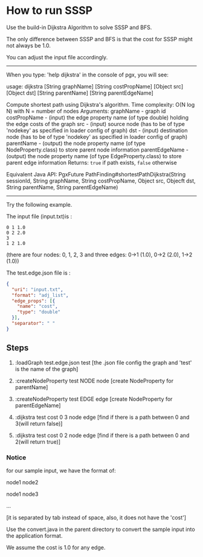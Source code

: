 # How to run SSSP

Use the build-in Dijkstra Algorithm to solve SSSP and BFS.

The only difference between SSSP and BFS is that the cost for SSSP might not always be 1.0.

You can adjust the input file accordingly.

--------------------------------------
When you type: 'help dijkstra' in the console of pgx, you will see:

usage: dijkstra [String graphName] [String costPropName] [Object src] [Object dst] [String parentName] [String parentEdgeName] 

Compute shortest path using Dijkstra's algorithm. Time complexity: O(N log N) with N = number of nodes
Arguments:
graphName - graph id
costPropName - (input) the edge property name (of type double) holding the edge costs of the graph
src - (input) source node (has to be of type 'nodekey' as specified in loader config of graph)
dst - (input) destination node (has to be of type 'nodekey' as specified in loader config of graph)
parentName - (output) the node property name (of type NodeProperty.class) to store parent node information
parentEdgeName - (output) the node property name (of type EdgeProperty.class) to store parent edge information
Returns: <code>true</code> if path exists, <code>false</code> otherwise

Equivalent Java API: PgxFuture<Boolean> PathFinding#shortestPathDijkstra(String sessionId, String graphName, String costPropName, Object src, Objecft dst, String parentName, String parentEdgeName)

---------------------------------------

Try the following example.

The input file (input.txt)is :

```
0 1 1.0
0 2 2.0
3
1 2 1.0
```

(there are four nodes: 0, 1, 2, 3 and three edges: 0->1 (1.0), 0->2 (2.0), 1->2 (1.0))

The test.edge.json file is :

```json
{
  "uri": "input.txt", 
  "format": "adj_list",
  "edge_props": [{ 
    "name": "cost", 
    "type": "double" 
  }],
  "separator": " "
}
```

## Steps

1. :loadGraph test.edge.json test
[the .json file config the graph and 'test' is the name of the graph]

2. :createNodeProperty test NODE node
[create NodeProperty for parentName]

3. :createNodeProperty test EDGE edge
[create NodeProperty for parentEdgeName]

4. :dijkstra test cost 0 3 node edge
[find if there is a path between 0 and 3(will return false)]

5. :dijkstra test cost 0 2 node edge
[find if there is a path between 0 and 2(will return true)]

### Notice

for our sample input, we have the format of:

node1 node2

node1 node3

...

[it is separated by tab instead of space, also, it does not have the 'cost']

Use the convert.java in the parent directory to convert the sample input into the application format.

We assume the cost is 1.0 for any edge.
